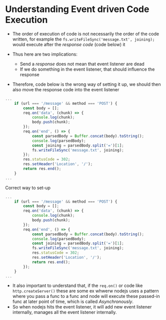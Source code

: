 # Understanding Event driven Code Execution

- The order of execution of code is not necessarily the order of the code written, for example the `fs.writeFileSync('message.txt', joining);` would execute after the *response code* (code below) it
- Thus here are two implications:
  - Send a *response* does not mean that event listener are dead
  - If we do something in the event listener, that should influence the response

- Therefore, code below is the wrong way of setting it up, we should then also move the response code into the event listener
```js
...
    if (url === '/message' && method === 'POST') {
        const body = [];
        req.on('data', (chunk) => {
            console.log(chunk);
            body.push(chunk);
        });
        req.on('end', () => {
            const parsedBody = Buffer.concat(body).toString();
            console.log(parsedBody);
            const joining = parsedBody.split('=')[1];
            fs.writeFileSync('message.txt', joining);
        });
        res.statusCode = 302;
        res.setHeader('Location', '/');
        return res.end();
    }
...
```
Correct way to set-up
```js
...
    if (url === '/message' && method === 'POST') {
        const body = [];
        req.on('data', (chunk) => {
            console.log(chunk);
            body.push(chunk);
        });
        req.on('end', () => {
            const parsedBody = Buffer.concat(body).toString();
            console.log(parsedBody);
            const joining = parsedBody.split('=')[1];
            fs.writeFileSync('message.txt', joining);
            res.statusCode = 302;
            res.setHeader('Location', '/');
            return res.end();
        });
    }
...
```
- It also important to understand that, if the `req.on()` or code like `http.createServer()` these are some ex whwerw nodejs uses a pattern where you pass a func to a func and node will execute these passed-in func at later point of time, which is called *Asynchronously*.
- So when nodejs hits the event listener, it will add new event listener internally, manages all the event listener internally.